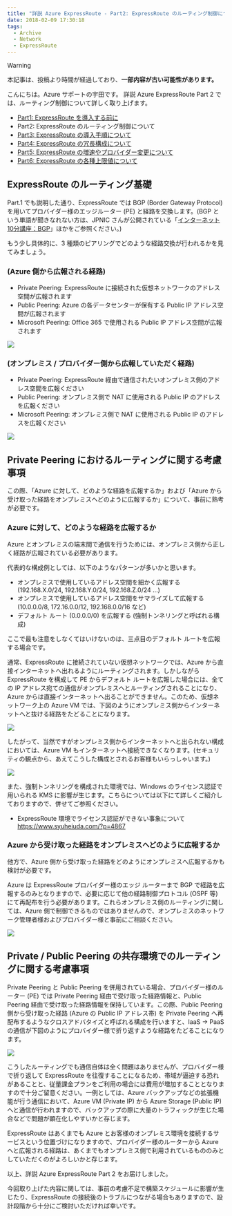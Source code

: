 ```yaml
---
title: "詳説 Azure ExpressRoute - Part2: ExpressRoute のルーティング制御について"
date: 2018-02-09 17:30:18
tags:
  - Archive
  - Network
  - ExpressRoute
---
```

> [!WARNING]
> 本記事は、投稿より時間が経過しており、**一部内容が古い可能性があります。**

こんにちは。Azure サポートの宇田です。
詳説 Azure ExpressRoute Part 2 では、ルーティング制御について詳しく取り上げます。

* [Part1: ExpressRoute を導入する前に](./archive/expressroute-deep-dive-part1.md)
* Part2: ExpressRoute のルーティング制御について
* [Part3: ExpressRoute の導入手順について](./archive/expressroute-deep-dive-part3.md)
* [Part4: ExpressRoute の冗長構成について](./archive/expressroute-deep-dive-part4.md)
* [Part5: ExpressRoute の増速やプロバイダー変更について](./archive/expressroute-deep-dive-part5.md)
* [Part6: ExpressRoute の各種上限値について](./network/expressroute-deep-dive-part6.md)

## ExpressRoute のルーティング基礎

Part.1 でも説明した通り、ExpressRoute では BGP (Border Gateway Protocol) を用いてプロバイダー様のエッジルーター (PE) と経路を交換します。(BGP という単語が聞きなれない方は、JPNIC さんが公開されている「[インターネット10分講座：BGP](https://www.nic.ad.jp/ja/newsletter/No35/0800.html)」ほかをご参照ください。)

もう少し具体的に、3 種類のピアリングでどのような経路交換が行われるかを見てみましょう。

### (Azure 側から広報される経路)

* Private Peering: ExpressRoute に接続された仮想ネットワークのアドレス空間が広報されます
* Public Peering: Azure の各データセンターが保有する Public IP アドレス空間が広報されます
* Microsoft Peering: Office 365 で使用される Public IP アドレス空間が広報されます

![](./expressroute-deep-dive-part2/ExpressRouteRoutingSummary1.png)

### (オンプレミス / プロバイダー側から広報していただく経路)

* Private Peering: ExpressRoute 経由で通信されたいオンプレミス側のアドレス空間を広報ください
* Public Peering: オンプレミス側で NAT に使用される Public IP のアドレスを広報ください
* Microsoft Peering: オンプレミス側で NAT に使用される Public IP のアドレスを広報ください

![](./expressroute-deep-dive-part2/ExpressRouteRoutingSummary2.png)

## Private Peering におけるルーティングに関する考慮事項

この際、「Azure に対して、どのような経路を広報するか」および「Azure から受け取った経路をオンプレミスへどのように広報するか」について、事前に熟考が必要です。

### Azure に対して、どのような経路を広報するか

Azure とオンプレミスの端末間で通信を行うためには、オンプレミス側から正しく経路が広報されている必要があります。

代表的な構成例としては、以下のようなパターンが多いかと思います。

* オンプレミスで使用しているアドレス空間を細かく広報する (192.168.X.0/24, 192.168.Y.0/24, 192.168.Z.0/24 …)
* オンプレミスで使用しているアドレス空間をサマライズして広報する (10.0.0.0/8, 172.16.0.0/12, 192.168.0.0/16 など)
* デフォルト ルート (0.0.0.0/0) を広報する (強制トンネリングと呼ばれる構成)

ここで最も注意をしなくてはいけないのは、三点目のデフォルト ルートを広報する場合です。

通常、ExpressRoute に接続されていない仮想ネットワークでは、Azure から直接インターネットへ出れるようにルーティングされます。しかしながら ExpressRoute を構成して PE からデフォルト ルートを広報した場合には、全ての IP アドレス宛ての通信がオンプレミスへとルーティングされることになり、Azure からは直接インターネットへ出ることができません。このため、仮想ネットワーク上の Azure VM では、下図のようにオンプレミス側からインターネットへと抜ける経路をたどることになります。

![](./expressroute-deep-dive-part2/ExpressRouteRoutingSummary3.png)

したがって、当然ですがオンプレミス側からインターネットへと出られない構成においては、Azure VM もインターネットへ接続できなくなります。(セキュリティの観点から、あえてこうした構成とされるお客様もいらっしゃいます。)

![](./expressroute-deep-dive-part2/ExpressRouteRoutingSummary4.png)

また、強制トンネリングを構成された環境では、Windows のライセンス認証で用いられる KMS に影響が生じます。こちらについては以下にて詳しくご紹介しておりますので、併せてご参照ください。

* ExpressRoute 環境でライセンス認証ができない事象について
https://www.syuheiuda.com/?p=4867

### Azure から受け取った経路をオンプレミスへどのように広報するか

他方で、Azure 側から受け取った経路をどのようにオンプレミスへ広報するかも検討が必要です。

Azure は ExpressRoute プロバイダー様のエッジ ルーターまで BGP で経路を広報するのみとなりますので、必要に応じて他の経路制御プロトコル (OSPF 等) にて再配布を行う必要があります。これらオンプレミス側のルーティングに関しては、Azure 側で制御できるものではありませんので、オンプレミスのネットワーク管理者様およびプロバイダー様と事前にご相談ください。

![](./expressroute-deep-dive-part2/ExpressRouteRoutingSummary5.png)

## Private / Public Peering の共存環境でのルーティングに関する考慮事項

Private Peering と Public Peering を併用されている場合、プロバイダー様のルーター (PE) では Private Peering 経由で受け取った経路情報と、Public Peering 経由で受け取った経路情報を保持しています。この際、Public Peering 側から受け取った経路 (Azure の Public IP アドレス帯) を Private Peering へ再配布するようなクロスアドバタイズと呼ばれる構成を行いますと、IaaS -> PaaS の通信が下図のようにプロバイダー様で折り返すような経路をたどることになります。

![](./expressroute-deep-dive-part2/ExpressRouteRoutingSummary6.png)

こうしたルーティングでも通信自体は全く問題はありませんが、プロバイダー様で折り返して ExpressRoute を往復することになるため、帯域が逼迫する恐れがあることと、従量課金プランをご利用の場合には費用が増加することとなりますので十分ご留意ください。一例としては、Azure バックアップなどの拡張機能が行う通信において、Azure VM (Private IP) から Azure Storage (Public IP) へと通信が行われますので、バックアップの際に大量のトラフィックが生じた場合などで問題が顕在化しやすいかと存じます。

ExpressRoute はあくまでも Azure とお客様のオンプレミス環境を接続するサービスという位置づけになりますので、プロバイダー様のルーターから Azure へと広報される経路は、あくまでもオンプレミス側で利用されているもののみとしていただくのがよろしいかと存じます。

以上、詳説 Azure ExpressRoute Part 2 をお届けしました。

今回取り上げた内容に関しては、事前の考慮不足で構築スケジュールに影響が生じたり、ExpressRoute の接続後のトラブルにつながる場合もありますので、設計段階から十分にご検討いただければ幸いです。
